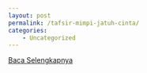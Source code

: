 ```yaml
---
layout: post
permalink: /tafsir-mimpi-jatuh-cinta/
categories:
    - Uncategorized
---
```


[Baca Selengkapnya](/03)